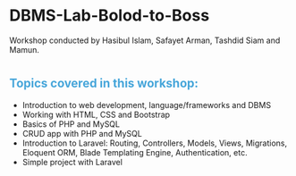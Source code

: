 # DBMS-Lab-Bolod-to-Boss

Workshop conducted by Hasibul Islam, Safayet Arman, Tashdid Siam and Mamun.

#

<h2 style="color:#47A6DA">Topics covered in this workshop:</h2>

-   Introduction to web development, language/frameworks and DBMS
-   Working with HTML, CSS and Bootstrap
-   Basics of PHP and MySQL
-   CRUD app with PHP and MySQL
-   Introduction to Laravel: Routing, Controllers, Models, Views, Migrations, Eloquent ORM, Blade Templating Engine, Authentication, etc.
-   Simple project with Laravel

#

<!-- <h2 style="color:#47A6DA">Task 1:</h2>

Create atleast 2 pages using HTML & CSS like the website given in the <a href="https://mr-mamun-50.github.io/MU_CSE-50/">link below</a>. You can use bootstrap if you want.<br>

> https://mr-mamun-50.github.io/MU_CSE-50/

<small><i>(You can design the navbar as you wish and don't create the same page twice)</i></small>

<br>
<b>Submission deadline:</b>  9th September, 2022 (11:59 PM)

# -->
